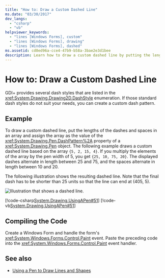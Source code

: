 ```yaml
---
title: "How to: Draw a Custom Dashed Line"
ms.date: "03/30/2017"
dev_langs: 
  - "csharp"
  - "vb"
helpviewer_keywords: 
  - "lines [Windows Forms], custom"
  - "lines [Windows Forms], drawing"
  - "lines [Windows Forms], dashed"
ms.assetid: cd0ed96a-cce4-47b9-b58a-3bae2e3d1bee
description: Learn how to draw a custom dashed line by putting the lengths in an array and assigning that array as the value of the DashPattern property of a Pen object.
---
```

# How to: Draw a Custom Dashed Line
GDI+ provides several dash styles that are listed in the <xref:System.Drawing.Drawing2D.DashStyle> enumeration. If those standard dash styles do not suit your needs, you can create a custom dash pattern.  
  
## Example  
 To draw a custom dashed line, put the lengths of the dashes and spaces in an array and assign the array as the value of the <xref:System.Drawing.Pen.DashPattern%2A> property of a <xref:System.Drawing.Pen> object. The following example draws a custom dashed line based on the array `{5, 2, 15, 4}`. If you multiply the elements of the array by the pen width of 5, you get `{25, 10, 75, 20}`. The displayed dashes alternate in length between 25 and 75, and the spaces alternate in length between 10 and 20.  
  
 The following illustration shows the resulting dashed line. Note that the final dash has to be shorter than 25 units so that the line can end at (405, 5).  
  
 ![Illustration that shows a dashed line.](./media/how-to-draw-a-custom-dashed-line/dashed-line-illustration.gif "pens6")  
  
 [!code-csharp[System.Drawing.UsingAPen#51](~/samples/snippets/csharp/VS_Snippets_Winforms/System.Drawing.UsingAPen/CS/Class1.cs#51)]
 [!code-vb[System.Drawing.UsingAPen#51](~/samples/snippets/visualbasic/VS_Snippets_Winforms/System.Drawing.UsingAPen/VB/Class1.vb#51)]  
  
## Compiling the Code  
 Create a Windows Form and handle the form's <xref:System.Windows.Forms.Control.Paint> event. Paste the preceding code into the <xref:System.Windows.Forms.Control.Paint> event handler.  
  
## See also

- [Using a Pen to Draw Lines and Shapes](using-a-pen-to-draw-lines-and-shapes.md)

